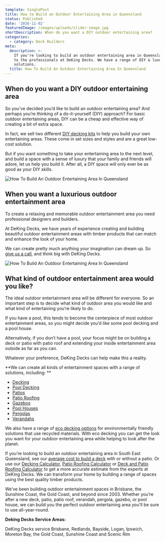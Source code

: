 ```yaml
---
template: SinglePost
title: How to Build an Outdoor Entertaining Area in Queensland
status: Published
date: '2016-11-02'
featuredImage: /images/uploads/slider-image.jpg
shortDescription: When do you want a DIY outdoor entertaining area?
categories:
  - category: Deck Builders
meta:
  description: >-
    If you're looking to build an outdoor entertaining area in Queensland, come
    to the professionals at DeKing Decks. We have a range of DIY & luxury
    solutions.
  title: How To Build An Outdoor Entertaining Area In Queensland
---
```

## When do you want a DIY outdoor entertaining area

So you’ve decided you’d like to build an outdoor entertaining area? And perhaps you’re thinking of a do-it-yourself (DIY) approach? For basic outdoor entertaining areas, DIY can be a cheap and effective way of creating a bit of extra space.

In fact, we sell two different [DIY decking kits](https://www.dekingdecks.com.au/product-category/diy-decking-kits/) to help you build your own entertaining areas. These come in set sizes and styles and are a great low-cost solution.

But if you want something to take your entertaining area to the next level, and build a space with a sense of luxury that your family and friends will adore, let us help you build it. After all, a DIY space will only ever be as good as your DIY skills.

![How To Build An Outdoor Entertaining Area In Queensland](/images/uploads/image-2.jpg)

## When you want a luxurious outdoor entertainment area

To create a relaxing and memorable outdoor entertainment area you need professional designers and builders.

At DeKing Decks, we have years of experience creating and building beautiful outdoor entertainment areas with timber products that can match and enhance the look of your home.

We can create pretty much anything your imagination can dream up. So [give us a call](https://www.dekingdecks.com.au/contact-us/), and think big with DeKing Decks.

![How To Build An Outdoor Entertaining Area In Queensland](/images/uploads/3.jpg)

## What kind of outdoor entertainment area would you like?

The ideal outdoor entertainment area will be different for everyone. So an important step is to decide what kind of outdoor area you would like and what kind of entertaining you’re likely to do.

If you have a pool, this tends to become the centerpiece of most outdoor entertainment areas, so you might decide you’d like some pool decking and a pool house.

Alternatively, if you don’t have a pool, your focus might be on building a deck or patio with patio roof and extending your inside entertainment area outside as far as you can.

Whatever your preference, DeKing Decks can help make this a reality.

**We can create all kinds of entertainment spaces with a range of solutions, including:
**

* [Decking](https://www.dekingdecks.com.au/decking-calculator)
* [Pool Decking](https://www.dekingdecks.com.au/services/pool-decking/)
* [Patios](https://www.dekingdecks.com.au/services/)
* [Patio Roofing](https://www.dekingdecks.com.au/patio-roofing/)
* [Gazebos](https://www.dekingdecks.com.au/gazebos/)
* [Pool Houses](https://www.dekingdecks.com.au/gazebos/)
* [Pergolas](https://www.dekingdecks.com.au/services/gazebos-outdoor-rooms/)
* [Verandahs](https://www.dekingdecks.com.au/services/)

We also have a range of [eco decking options](https://www.dekingdecks.com.au/eco-decking/) for environmentally friendly solutions that use recycled materials. With eco decking you can get the look you want for your outdoor entertaining area while helping to look after the planet.

If you’re looking to build an outdoor entertaining area in South East Queensland, see our [average cost to build a deck](https://www.dekingdecks.com.au/price-guide/) with or without a patio. Or use our [Decking Calculator](https://www.dekingdecks.com.au/decking-calculator/), [Patio Roofing Calculator](https://www.dekingdecks.com.au/patio-calculator/) or [Deck and Patio Roofing Calculator](https://www.dekingdecks.com.au/deck-and-roofing-calculator) to get a more accurate estimate from the experts at DeKing Decks. We can transform your home by building a range of spaces using the best quality timber products.

We’ve been building outdoor entertainment spaces in Brisbane, the Sunshine Coast, the Gold Coast, and beyond since 2003. Whether you’re after a new deck, patio, patio roof, verandah, pergola, gazebo, or pool house, we can build you the perfect outdoor entertaining area you’ll be sure to use all-year-round.

**Deking Decks Service Areas:**

DeKing Decks service Brisbane, Redlands, Bayside, Logan, Ipswich, Moreton Bay, the Gold Coast, Sunshine Coast and Scenic Rim
